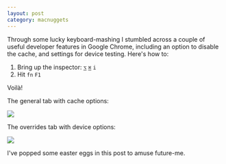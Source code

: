 ```yaml
---
layout: post
category: macnuggets
---
```


Through some lucky keyboard-mashing I stumbled across a couple of
useful developer features in Google Chrome, including an option to
disable the cache, and settings for device testing. Here's how to:

1. Bring up the inspector:
[`⌥`](http://files.gamebanana.com/img/ico/sprays/superman_flying1.png)
[`⌘`](https://breisebreiseleighgoleire1969.files.wordpress.com/2012/06/four-leaf-clover.jpg)
`i`
2. Hit `fn` `F1`

Voilà!

The general tab with cache options:

![](https://farm9.staticflickr.com/8073/8352055224_23cae67bfe_o.png)

The overrides tab with device options:

![](https://farm9.staticflickr.com/8092/8350990739_c2d9c12a4f_o.png)

I've popped some easter eggs in this post to amuse future-me.
